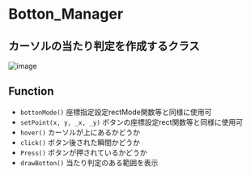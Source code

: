 # Botton_Manager
## カーソルの当たり判定を作成するクラス

![image](https://user-images.githubusercontent.com/91818705/158431943-f4ae09bc-6802-4d91-93c3-621afafd8613.png)

## Function
- `bottonMode()` 座標指定設定rectMode関数等と同様に使用可
- `setPoint(x, y, _x, _y)` ボタンの座標設定rect関数等と同様に使用可
- `hover()` カーソルが上にあるかどうか
- `click()` ボタン後された瞬間かどうか
- `Press()` ボタンが押されているかどうか
- `drawBotton()` 当たり判定のある範囲を表示
